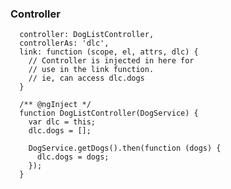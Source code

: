 ### Controller
      
      controller: DogListController,
      controllerAs: 'dlc',
      link: function (scope, el, attrs, dlc) {
        // Controller is injected in here for
        // use in the link function.
        // ie, can access dlc.dogs
      }
    
      /** @ngInject */
      function DogListController(DogService) {
        var dlc = this;
        dlc.dogs = [];
    
        DogService.getDogs().then(function (dogs) {
          dlc.dogs = dogs;
        });
      }